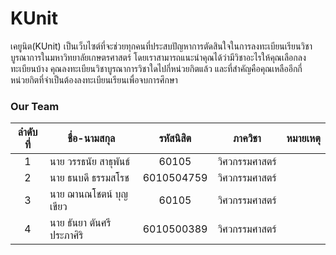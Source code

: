 # KUnit
  เคยูนิต(KUnit) เป็นเว็บไซต์ที่จะช่วยทุกคนที่ประสบปัญหาการตัดสินใจในการลงทะเบียนเรียนวิชาบูรณาการในมหาวิทยาลัยเกษตรศาสตร์ โดยเราสามารถแนะนำคุณได้ว่ามีวิชาอะไรให้คุณเลือกลงทะเบียนบ้าง คุณลงทะเบียนวิชาบูรณาการวิชาใดไปกี่หน่วยกิตแล้ว และที่สำคัญคือคุณเหลืออีกกี่หน่วยกิตที่จำเป็นต้องลงทะเบียนเรียนเพื่อจบการศึกษา
### Our Team
ลำดับที่ | ชื่อ-นามสกุล |  รหัสนิสิต | ภาควิชา | หมายเหตุ
:---:|---|:------:|:---:|:---:
 1|นาย วรรธนัย สาธุพันธ์|60105|วิศวกรรมศาสตร์
 2|นาย ธนบดี ธรรมสโรช|6010504759|วิศวกรรมศาสตร์
 3|นาย ฌานณโชตน์ บุญเขียว|60105|วิศวกรรมศาสตร์
 4|นาย ธันยา ตันศรีประภาศิริ|6010500389|วิศวกรรมศาสตร์



